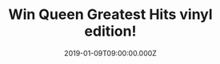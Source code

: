 ---
campaign-uuid: "c-9207c527-5c66-4ba4-90ed-0d437df0ad44"
type: "Competition"
category: "Music"
date: "2019-01-09T09:00:00.000Z"
end-date: "2019-02-09T23:59:00.000Z"
disable-form: false
is_promoted: false
has_entry_page: true
title: "Win Queen Greatest Hits vinyl edition!"
competition-description: "<p>We have in our hands one of the best compilations from\
  \ one of the greatest bands of all time: ‘Greatest Hits’ by Queen. ‘Greatest Hits’\
  \ is a compilation album by Queen, originally released in the UK on 26 October 1981.\_\
  The album consisted of Queen's best-selling singles since their first chart appearance\
  \ in 1974 with \"Seven Seas of Rhye\", up to their 1980 hit “Flash\"</p>\r\n<p>Want\
  \ it? Click below for a chance to win.</p>"
hero-header: "Win Queen Greatest Hits vinyl edition!"
terms-confirmation: "N/A"
banner-img: "https://assets.expresslyapp.com/asset-24a8e061-e6f5-4873-804d-b60f5bae5933.jpg"
logo-left-href: "aaa.nme.com"
logo-left-image: "https://assets.expresslyapp.com/asset-51471286-5510-4d1a-b208-21b8ce34d4f0.jpg"
logo-left-title: "NME AAA"
bg-image-hero: "https://assets.expresslyapp.com/asset-a06ffd40-6c1b-48b8-a869-f2839af36d47.jpg"
bg-image-first: "https://assets.expresslyapp.com/asset-cd598a7d-cb50-4f38-b9a9-e80586aa7b99.jpg"
section1-content: "<p>Queen's Greatest Hits was an instant success, peaking at number\
  \ one on the UK Album Chart for four weeks.\_ It has spent over 700 weeks in the\
  \ UK Charts, and is the best-selling album of all time in the UK, selling over 6\
  \ million copies there.\_ It is certified 8x Platinum in the United States, and\
  \ is Queen's most commercially successful album worldwide with over 25 million copies\
  \ sold, making it one of the best-selling albums of all time.\_ </p>\r\n<p>Enter\
  \ the form below for a chance to win ‘Greatest Hits’ by Queens on vinyl edition\
  \ and get ready to enjoy their tunes anywhere you go! Good luck!</p>"
entry-title: "Win Queen Greatest Hits vinyl edition!"
entry-content: "Enter the draw to win Queen Greatest Hits vinyl edition by completing\
  \ the form below before 23:59 on 9th of February 2019."
has-winner: false
prize-description: "Queen Greatest Hits vinyl edition."
special-conditions: "Multiple entries are allowed up to one every day.\r\nThis competition\
  \ is also available on: http://club.expressly.io/competitons/\r\nqueen-greatest-hits-vinyl-edition"
country-restrictions:
- "GB"
---